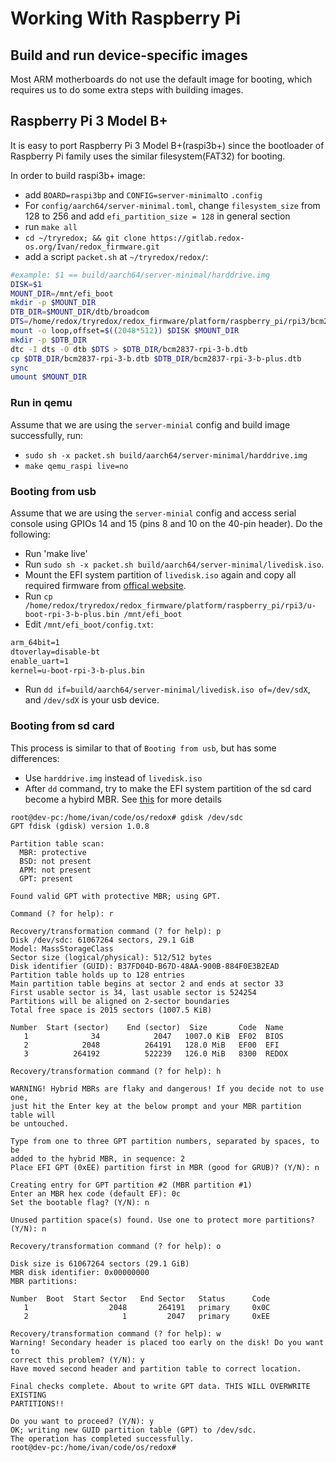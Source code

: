 # Working With Raspberry Pi

## Build and run device-specific images

Most ARM motherboards do not use the default image for booting, which requires us to do some extra steps with building images.

## Raspberry Pi 3 Model B+

It is easy to port Raspberry Pi 3 Model B+(raspi3b+) since the bootloader of Raspberry Pi family uses the similar filesystem(FAT32) for booting.


In order to build raspi3b+ image:

- add `BOARD=raspi3bp` and `CONFIG=server-minimal`to `.config`
- For `config/aarch64/server-minimal.toml`, change `filesystem_size` from 128 to 256 and add `efi_partition_size = 128` in general section
- run `make all`
- `cd ~/tryredox; && git clone https://gitlab.redox-os.org/Ivan/redox_firmware.git`
- add a script `packet.sh` at `~/tryredox/redox/`:
```sh
#example: $1 == build/aarch64/server-minimal/harddrive.img
DISK=$1
MOUNT_DIR=/mnt/efi_boot
mkdir -p $MOUNT_DIR
DTB_DIR=$MOUNT_DIR/dtb/broadcom
DTS=/home/redox/tryredox/redox_firmware/platform/raspberry_pi/rpi3/bcm2837-rpi-3-b-plus.dts
mount -o loop,offset=$((2048*512)) $DISK $MOUNT_DIR
mkdir -p $DTB_DIR
dtc -I dts -O dtb $DTS > $DTB_DIR/bcm2837-rpi-3-b.dtb
cp $DTB_DIR/bcm2837-rpi-3-b.dtb $DTB_DIR/bcm2837-rpi-3-b-plus.dtb
sync
umount $MOUNT_DIR
```

### Run in qemu

Assume that we are using the `server-minial` config and build image successfully, run:

- `sudo sh -x packet.sh build/aarch64/server-minimal/harddrive.img`
- `make qemu_raspi live=no`

### Booting from usb

Assume that we are using the `server-minial` config and access serial console using GPIOs 14 and 15 (pins 8 and 10 on the 40-pin header). Do the following:

- Run 'make live'
- Run `sudo sh -x packet.sh build/aarch64/server-minimal/livedisk.iso`.
- Mount the EFI system partition of `livedisk.iso` again and copy all required firmware from [offical website](https://github.com/raspberrypi/firmware/tree/master/boot).
- Run `cp /home/redox/tryredox/redox_firmware/platform/raspberry_pi/rpi3/u-boot-rpi-3-b-plus.bin /mnt/efi_boot`
- Edit `/mnt/efi_boot/config.txt`:
```txt
arm_64bit=1
dtoverlay=disable-bt
enable_uart=1
kernel=u-boot-rpi-3-b-plus.bin
```
- Run `dd if=build/aarch64/server-minimal/livedisk.iso of=/dev/sdX`, and `/dev/sdX` is your usb device.

### Booting from sd card

This process is similar to that of `Booting from usb`, but has some differences:

- Use `harddrive.img` instead of `livedisk.iso`
- After `dd` command, try to make the EFI system partition of the sd card become a hybird MBR. See [this](https://www.eisfunke.com/posts/2023/uefi-boot-on-raspberry-pi-3.html) for more details
```shell
root@dev-pc:/home/ivan/code/os/redox# gdisk /dev/sdc
GPT fdisk (gdisk) version 1.0.8

Partition table scan:
  MBR: protective
  BSD: not present
  APM: not present
  GPT: present

Found valid GPT with protective MBR; using GPT.

Command (? for help): r

Recovery/transformation command (? for help): p
Disk /dev/sdc: 61067264 sectors, 29.1 GiB
Model: MassStorageClass
Sector size (logical/physical): 512/512 bytes
Disk identifier (GUID): B37FD04D-B67D-48AA-900B-884F0E3B2EAD
Partition table holds up to 128 entries
Main partition table begins at sector 2 and ends at sector 33
First usable sector is 34, last usable sector is 524254
Partitions will be aligned on 2-sector boundaries
Total free space is 2015 sectors (1007.5 KiB)

Number  Start (sector)    End (sector)  Size       Code  Name
   1              34            2047   1007.0 KiB  EF02  BIOS
   2            2048          264191   128.0 MiB   EF00  EFI
   3          264192          522239   126.0 MiB   8300  REDOX

Recovery/transformation command (? for help): h

WARNING! Hybrid MBRs are flaky and dangerous! If you decide not to use one,
just hit the Enter key at the below prompt and your MBR partition table will
be untouched.

Type from one to three GPT partition numbers, separated by spaces, to be
added to the hybrid MBR, in sequence: 2
Place EFI GPT (0xEE) partition first in MBR (good for GRUB)? (Y/N): n

Creating entry for GPT partition #2 (MBR partition #1)
Enter an MBR hex code (default EF): 0c
Set the bootable flag? (Y/N): n

Unused partition space(s) found. Use one to protect more partitions? (Y/N): n

Recovery/transformation command (? for help): o

Disk size is 61067264 sectors (29.1 GiB)
MBR disk identifier: 0x00000000
MBR partitions:

Number  Boot  Start Sector   End Sector   Status      Code
   1                  2048       264191   primary     0x0C
   2                     1         2047   primary     0xEE

Recovery/transformation command (? for help): w
Warning! Secondary header is placed too early on the disk! Do you want to
correct this problem? (Y/N): y
Have moved second header and partition table to correct location.

Final checks complete. About to write GPT data. THIS WILL OVERWRITE EXISTING
PARTITIONS!!

Do you want to proceed? (Y/N): y
OK; writing new GUID partition table (GPT) to /dev/sdc.
The operation has completed successfully.
root@dev-pc:/home/ivan/code/os/redox#
```
